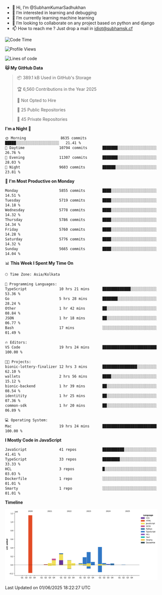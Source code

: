 - 👋 Hi, I’m @SubhamKumarSadhukhan
- 👀 I’m interested in learning and debugging
- 🌱 I’m currently learning machine learning
- 💞️ I’m looking to collaborate on any project based on python and django
- 📫 How to reach me ?
      Just drop a mail in idiot@subhamsk.cf

<!---
SubhamKumarSadhukhan/SubhamKumarSadhukhan is a ✨ special ✨ repository because its `README.md` (this file) appears on your GitHub profile.
You can click the Preview link to take a look at your changes.
--->


<!--START_SECTION:waka-->
![Code Time](http://img.shields.io/badge/Code%20Time-2%2C942%20hrs%2013%20mins-blue)

![Profile Views](http://img.shields.io/badge/Profile%20Views-0-blue)

![Lines of code](https://img.shields.io/badge/From%20Hello%20World%20I%27ve%20Written-2.9%20million%20lines%20of%20code-blue)

**🐱 My GitHub Data** 

> 📦 389.1 kB Used in GitHub's Storage 
 > 
> 🏆 6,560 Contributions in the Year 2025
 > 
> 🚫 Not Opted to Hire
 > 
> 📜 25 Public Repositories 
 > 
> 🔑 45 Private Repositories 
 > 
**I'm a Night 🦉** 

```text
🌞 Morning                8635 commits        █████░░░░░░░░░░░░░░░░░░░░   21.41 % 
🌆 Daytime                10794 commits       ███████░░░░░░░░░░░░░░░░░░   26.76 % 
🌃 Evening                11307 commits       ███████░░░░░░░░░░░░░░░░░░   28.03 % 
🌙 Night                  9603 commits        ██████░░░░░░░░░░░░░░░░░░░   23.81 % 
```
📅 **I'm Most Productive on Monday** 

```text
Monday                   5855 commits        ████░░░░░░░░░░░░░░░░░░░░░   14.51 % 
Tuesday                  5719 commits        ████░░░░░░░░░░░░░░░░░░░░░   14.18 % 
Wednesday                5778 commits        ████░░░░░░░░░░░░░░░░░░░░░   14.32 % 
Thursday                 5786 commits        ████░░░░░░░░░░░░░░░░░░░░░   14.34 % 
Friday                   5760 commits        ████░░░░░░░░░░░░░░░░░░░░░   14.28 % 
Saturday                 5776 commits        ████░░░░░░░░░░░░░░░░░░░░░   14.32 % 
Sunday                   5665 commits        ████░░░░░░░░░░░░░░░░░░░░░   14.04 % 
```


📊 **This Week I Spent My Time On** 

```text
🕑︎ Time Zone: Asia/Kolkata

💬 Programming Languages: 
TypeScript               10 hrs 21 mins      █████████████░░░░░░░░░░░░   53.36 % 
Go                       5 hrs 28 mins       ███████░░░░░░░░░░░░░░░░░░   28.24 % 
Other                    1 hr 42 mins        ██░░░░░░░░░░░░░░░░░░░░░░░   08.84 % 
JSON                     1 hr 18 mins        ██░░░░░░░░░░░░░░░░░░░░░░░   06.77 % 
Bash                     17 mins             ░░░░░░░░░░░░░░░░░░░░░░░░░   01.49 % 

🔥 Editors: 
VS Code                  19 hrs 24 mins      █████████████████████████   100.00 % 

🐱‍💻 Projects: 
bionic-lottery-finalizer 12 hrs 3 mins       ████████████████░░░░░░░░░   62.10 % 
wallets                  2 hrs 56 mins       ████░░░░░░░░░░░░░░░░░░░░░   15.12 % 
bionic-backend           1 hr 39 mins        ██░░░░░░░░░░░░░░░░░░░░░░░   08.54 % 
identitity               1 hr 25 mins        ██░░░░░░░░░░░░░░░░░░░░░░░   07.36 % 
common-sdk               1 hr 20 mins        ██░░░░░░░░░░░░░░░░░░░░░░░   06.89 % 

💻 Operating System: 
Mac                      19 hrs 24 mins      █████████████████████████   100.00 % 
```

**I Mostly Code in JavaScript** 

```text
JavaScript               41 repos            ██████████░░░░░░░░░░░░░░░   41.41 % 
TypeScript               33 repos            ████████░░░░░░░░░░░░░░░░░   33.33 % 
HCL                      3 repos             █░░░░░░░░░░░░░░░░░░░░░░░░   03.03 % 
Dockerfile               1 repo              ░░░░░░░░░░░░░░░░░░░░░░░░░   01.01 % 
Smarty                   1 repo              ░░░░░░░░░░░░░░░░░░░░░░░░░   01.01 % 
```



**Timeline**

![Lines of Code chart](https://raw.githubusercontent.com/SubhamKumarSadhukhan/SubhamKumarSadhukhan/main/assets/bar_graph.png)


 Last Updated on 01/06/2025 18:22:27 UTC
<!--END_SECTION:waka-->
